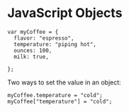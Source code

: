 # JavaScript Objects

```
var myCoffee = {
  flavor: "espresso",
  temperature: "piping hot",
  ounces: 100,
  milk: true,
  
};
```

Two ways to set the value in an object:
```
myCoffee.temperature = "cold";
myCoffee["temperature"] = "cold";
```
